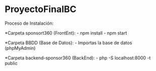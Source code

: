 # ProyectoFinalBC

Proceso de Instalación:

*Carpeta sponsort360 (FrontEnt):
    - npm install
    - npm start

*Carpeta BBDD (Base de Datos):
    - Importas la base de datos (phpMyAdmin)

*Carpeta backend-sponsor360 (BackEnd):
    - php -S localhost:8000 -t public
